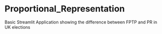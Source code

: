 # Proportional_Representation
Basic Streamlit Application showing the difference between FPTP and PR in UK elections
